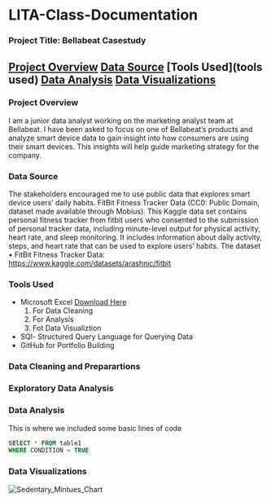 # LITA-Class-Documentation

### Project Title: Bellabeat Casestudy
[Project Overview](project-overview)
[Data Source](data-source)
[Tools Used](tools used)
[Data Analysis](data-analysis)
[Data Visualizations](data-visualization)
---
### Project Overview
I am a junior data analyst working on the marketing analyst team at Bellabeat. I have been asked to focus on one of Bellabeat’s products and analyze smart device data to gain insight into how consumers are using their smart devices. This insights will help guide marketing strategy for the company.

### Data Source
The stakeholders encouraged me to use public data that explores smart device users’ daily habits. FitBit Fitness Tracker Data (CC0: Public Domain, dataset made available through Mobius). This Kaggle data set contains personal fitness tracker from fitbit users who consented to the submission of personal tracker data, including minute-level output for physical activity, heart rate, and sleep monitoring. It includes information about daily activity, steps, and heart rate that can be used to explore users’ habits. The dataset
•	FitBit Fitness Tracker Data: https://www.kaggle.com/datasets/arashnic/fitbit

### Tools Used
- Microsoft Excel [Download Here](https://www.microsoft.com)
  1. For Data Cleaning
  2. For Analysis
  3. Fot Data Visualiztion
- SQl- Structured Query Language for Querying Data
- GitHub for Portfolio Building

### Data Cleaning and Preparartions

### Exploratory Data Analysis

### Data Analysis
This is where we included some basic lines of code

```SQL
SElECT * FROM table1
WHERE CONDITION = TRUE
```
### Data Visualizations
![Sedentary_Mintues_Chart](https://github.com/user-attachments/assets/8bea7e60-78a4-4bca-9527-5b63a94fe558)
